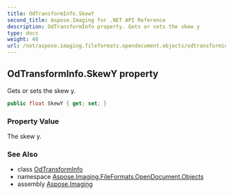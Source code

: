 ```yaml
---
title: OdTransformInfo.SkewY
second_title: Aspose.Imaging for .NET API Reference
description: OdTransformInfo property. Gets or sets the skew y
type: docs
weight: 40
url: /net/aspose.imaging.fileformats.opendocument.objects/odtransforminfo/skewy/
---
```

## OdTransformInfo.SkewY property

Gets or sets the skew y.

```csharp
public float SkewY { get; set; }
```

### Property Value

The skew y.

### See Also

* class [OdTransformInfo](../)
* namespace [Aspose.Imaging.FileFormats.OpenDocument.Objects](../../odtransforminfo/)
* assembly [Aspose.Imaging](../../../)


